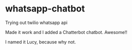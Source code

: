 # whatsapp-chatbot
Trying out twilio whatsapp api


Made it work and I added a Chatterbot chatbot. Awesome!!

I named it Lucy, because why not.

